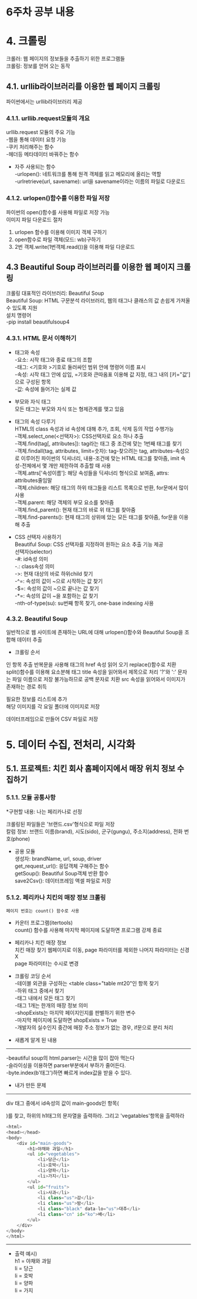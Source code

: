 6주차 공부 내용
==========
# 4. 크롤링
크롤러: 웹 페이지의 정보들을 추출하기 위한 프로그램들     
크롤링: 정보를 얻어 오는 동작             


## 4.1. urllib라이브러리를 이용한 웹 페이지 크롤링                
파이썬에서는 urllib라이브러리 제공             


### 4.1.1. urllib.request모듈의 개요
urllib.request 모듈의 주요 기능          
-웹을 통해 데이터 요청 기능          
-쿠키 처리해주는 함수         
-헤더등 메타데이터 바꿔주는 함수           
* 자주 사용되는 함수             
-urlopen(): 네트워크를 통해 원격 객체를 읽고 메모리에 올리는 역할                
-urlretrieve(url, savename): url을 savename이라는 이름의 파일로 다운로드                 


### 4.1.2. urlopen()함수를 이용한 파일 저장            
파이썬의 open()함수를 사용해 파일로 저장 가능              
이미지 파일 다운로드 절차              
1. urlopen 함수를 이용해 이미지 객체 구하기            
2. open함수로 파일 객체(모드: wb)구하기                  
3. 2번 객체.write(1번객체.read())을 이용해 파일 다운로드                      



## 4.3 Beautiful Soup 라이브러리를 이용한 웹 페이지 크롤링
크롤링 대표적인 라이브러리: Beautiful Soup                    
Beautiful Soup: HTML 구문분석 라이브러리, 웹의 태그나 클래스의 값 손쉽게 가져올 수 있도록 지원             
설치 명령어             
-pip install beautifulsoup4               


### 4.3.1. HTML 문서 이해하기
 
* 태그와 속성                
-요소: 시작 태그와 종료 태그의 조합             
-태그: <기호와 >기호로 둘러싸인 범위 안에 명령어 이름 표시            
-속성: 시작 태그 안에 삽입, =기호와 큰따옴표 이용해 값 지정, 태그 내의 [키="값']으로 구성된 항목                 
-값: 속성에 들어가는 실제 값             

* 부모와 자식 태그             
모든 태그는 부모와 자식 또는 형제관계를 맺고 있음                           

* 태그의 속성 다루기                   
HTML의 class 속성과 id 속성에 대해 추가, 조회, 삭제 등의 작업 수행가능                    
-객체.select_one(<선택자>): CSS선택자로 요소 하나 추출                
-객체.find(tag[, attributes]): tag라는 태그 중 조건에 맞는 1번째 태그를 찾기               
-객체.findall(tag, attributes, limit=숫자): tag-찾으려는 tag, attributes-속성으로 이루어진 파이썬의 딕셔너리, 내용-조건에 맞는 HTML 태그를 찾아줌, imit 속성-전체에서 몇 개만 제한하여 추출할 때 사용          
-객체.attrs['속성이름']: 해당 속성들을 딕셔너리 형식으로 보여줌, attrs: attributes줄임말                     
-객체.children: 해당 태그의 하위 태그들을 리스트 목록으로 반환, for문에서 많이 사용                        
-객체.parent: 해당 객체의 부모 요소를 찾아줌                         
-객체.find_parent(): 현재 태그의 바로 위 태그를 찾아줌                      
-객체.find-parents(): 현재 태그의 상위에 았는 모든 태그를 찾아줌, for문을 이용해 추출                   

* CSS 선택자 사용하기                
Beautiful Soup: CSS 선택자를 지정하여 원하는 요소 추출 기능 제공                    
선택자(selector)                      
-#: id속성 의미                      
-.: class속성 의미                                 
->: 현재 대상의 바로 하위child 찾기                        
-^=: 속성의 값이 ~으로 시작하는 값 찾기              
-$=: 속성의 값이 ~으로 끝나는 값 찾기                   
-*=: 속성의 값이 ~을 포함하는 값 찾기                   
-nth-of-type(su): su번째 항목 찾기, one-base indexing 사용                                                  


### 4.3.2. Beautiful Soup                    
일반적으로 웹 사이트에 존재하는 URL에 대해 urlopen()함수와 Beautiful Soup을 조합해 데이터 추출                  

* 크롤링 순서               
<div class="thumb">인 항목 추출                
반복문을 사용해                      
  <a> 태그의 href 속성 읽어 오기                     
      replace()함수로 치환                      
      split()함수를 이용해 요소분해                 
  <img>태그                            
      title 속성을 읽어와서 제목으로 처리                  
      '?'와 ':' 문자는 파일 이름으로 저장 불가능하므로 공백 문자로 치환               
      src 속성을 읽어와서 이미지가 존재하는 경로 취득                                         
      
  필요한 정보를 리스트에 추가                    
  해당 이미지를 각 요일 폴더에 이미지로 저장                                           
  
데이터프레임으로 만들어 CSV 파일로 저장                 

# 5. 데이터 수집, 전처리, 시각화                       


## 5.1. 프로젝트: 치킨 회사 홈페이지에서 매장 위치 정보 수집하기                                       

### 5.1.1. 모듈 공통사항              
*구현할 내용: 나는 페리카나로 선정                    

크롤링된 파일들은 '브랜드.csv'형식으로 파일 저장                                           
칼럼 정보: 브랜드 이름(brand), 시도(sido), 군구(gungu), 주소지(address), 전화 번호(phone)                       
* 공용 모듈                   
    생성자: brandName, url, soup, driver                   
    get_request_url(): 응답객체 구해주는 함수                  
    getSoup(): Beautiful Soup객체 반환 함수                       
    save2Csv(): 데이터프레임 액셀 파일로 저장                          
                                  

### 5.1.2. 페리카나 치킨의 매장 정보 크롤링                  
    페이지 번호는 count() 함수로 사용                                               
    
* 카운터 프로그램(itertools)                      
count() 함수를 사용해 마지막 페이지에 도달하면 프로그램 강제 종료                

* 페리카나 치킨 매장 정보                     
    치킨 매장 찾기 웹페이지로 이동, page 파라미터를 제외한 나머지 파라미터는 신경X                
    page 파라미터는 수시로 변경                    
    
* 크롤링 코딩 순서                
    -테이블 외관을 구성하는 <table class="table mt20"인 항목 찾기                               
    -하위 태그 중에서 <tbody>찾기              
    -<tbody>태그 내에서 모든 <tr>태그 찾기              
    -<tr>태그 1개는 한개의 매장 정보 의미              
    -shopExists는 마지막 페이지인지를 판별하기 위한 변수             
    -마지막 페이지에 도달하면 shopExists = True                       
    -개발자의 실수인지 중간에 매장 주소 정보가 없는 경우, if문으로 분리 처리                                                              
    

	  
	  
    
* 새롭게 알게 된 내용                  
------
-beautiful soup의 html.parser는 시간을 많이 잡아 먹는다              
-슬라이싱을 이용하면 parser부분에서 부하가 줄어든다.                   
-byte.index(b'태그')하면 빠르게 index값을 받을 수 있다.                                                     
	  

 
	  
	  
* 내가 만든 문제                                   
----              
div 태그 중에서 id속성의 값이 main-goods인 항목(<div id ="main-goods">)를 찾고, 하위의 h1태그의 문자열을 출력하라. 그리고 'vegatables'항목을 출력하라                                    
```python
<html>
<head></head>
<body>
	<div id="main-goods">
		<h1>야채와 과일</h1>
		<ul id="vegetables">
			<li>당근</li>
			<li>호박</li>
			<li>양파</li>
			<li>가지</li>
		</ul>
		<ul id="fruits">
			<li>사과</li>
			<li class="us">감</li>
			<li class="us">밤</li>
			<li class="black" data-lo="us">대추</li>
			<li class="cn" id="ko">배</li>
		</ul>
	</div>
</body>
</html>
```
	  
******
	
    
* 출력 예시)          
    h1 = 야채와 과일                
    li = 당근            
    li = 호박              
    li = 양파              
    li = 가지                    
    
